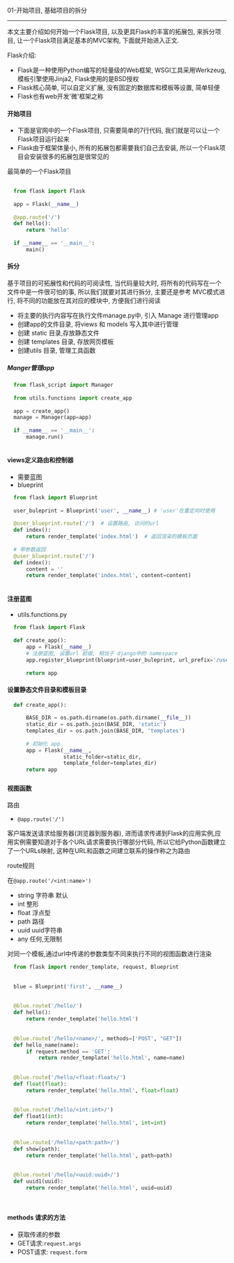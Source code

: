 01-开始项目, 基础项目的拆分

---



 本文主要介绍如何开始一个Flask项目, 以及更具Flask的丰富的拓展包, 来拆分项目, 让一个Flask项目满足基本的MVC架构, 下面就开始进入正文.

Flask介绍:

- Flask是一种使用Python编写的轻量级的Web框架, WSGI工具采用Werkzeug,模板引擎使用Jinja2, Flask使用的是BSD授权
- Flask核心简单, 可以自定义扩展, 没有固定的数据库和模板等设置, 简单轻便
- Flask也有web开发'微'框架之称

#### 开始项目

- 下面是官网中的一个Flask项目, 只需要简单的7行代码, 我们就是可以让一个Flask项目运行起来
- Flask由于框架体量小, 所有的拓展包都需要我们自己去安装, 所以一个Flask项目会安装很多的拓展包是很常见的

最简单的一个Flask项目

```python
  
  from flask import Flask
  
  app = Flask(__name__)
  
  @app.route('/')
  def hello():
      return 'hello'
  
  if __name__ == '__main__':
      main()
```

#### 拆分

基于项目的可拓展性和代码的可阅读性, 当代码量较大时, 将所有的代码写在一个文件中是一件很可怕的事, 所以我们就要对其进行拆分, 主要还是参考 MVC模式进行, 将不同的功能放在其对应的模块中, 方便我们进行阅读

- 将主要的执行内容写在执行文件manage.py中, 引入 Manage 进行管理app
- 创建app的文件目录, 将views 和 models 写入其中进行管理
- 创建 static 目录,存放静态文件
- 创建 templates 目录, 存放网页模板
- 创建utils 目录, 管理工具函数

##### Manger管理app

```python
  from flask_script import Manager
  
  from utils.functions import create_app
  
  app = create_app()
  manage = Manager(app=app)
  
  if __name__ == '__main__':
      manage.run()
  
```

#### views定义路由和控制器

- 需要蓝图
- blueprint

```python
  from flask import Blueprint
  
  user_buleprint = Blueprint('user', __name__) # 'user'在重定向时使用
  
  @user_blueprint.route('/')  # 设置路由, 访问的url
  def index():
      return render_template('index.html')  # 返回渲染的模板页面
  
  # 带参数返回
  @user_blueprint.route('/')
  def index():
      content = ''
      return render_template('index.html', content=content)
  
```

#### 注册蓝图

- utils.functions.py

```python
  from flask import Flask
  
  def create_app():
      app = Flask(__name__)
      # 注册蓝图, 设置url 前缀, 相当于 django中的 namespace
      app.register_blueprint(blueprint=user_buleprint, url_prefix='/user')
      
      return app
```

#### 设置静态文件目录和模板目录

```python
  def create_app():
  
      BASE_DIR = os.path.dirname(os.path.dirname(__file__))
      static_dir = os.path.join(BASE_DIR, 'static')
      templates_dir = os.path.join(BASE_DIR, 'templates')
  
      # 初始化 app
      app = Flask(__name__,
                  static_folder=static_dir,
                  template_folder=templates_dir)
      return app
```

#####  

#### 视图函数

路由

- `@app.route('/')`

客户端发送请求给服务器(浏览器到服务器), 进而请求传递到Flask的应用实例,应用实例需要知道对于各个URL请求需要执行哪部分代码, 所以它给Python函数建立了一个URLs映射, 这种在URL和函数之间建立联系的操作称之为路由

route规则

在`@app.route('/<int:name>')`

- string 字符串  默认
- int 整形
- float 浮点型
- path 路径
- uuid uuid字符串
- any 任何,无限制

对同一个模板,通过url中传递的参数类型不同来执行不同的视图函数进行渲染

```python
  from flask import render_template, request, Blueprint
  
  
  blue = Blueprint('first', __name__)
  
  
  @blue.route('/hello/')
  def hello():
      return render_template('hello.html')
  
  
  @blue.route('/hello/<name>/', methods=['POST', "GET"])
  def hello_name(name):
      if request.method == 'GET':
          return render_template('hello.html', name=name)
  
  
  @blue.route('/hello/<float:float>/')
  def float(float):
      return render_template('hello.html', float=float)
  
  
  @blue.route('/hello/<int:int>/')
  def float1(int):
      return render_template('hello.html', int=int)
  
  
  @blue.route('/hello/<path:path>/')
  def show(path):
      return render_template('hello.html', path=path)
  
  
  @blue.route('/hello/<uuid:uuid>/')
  def uuid1(uuid):
      return render_template('hello.html', uuid=uuid)
  
  
```

#### methods 请求的方法

- 获取传递的参数
- GET请求:`request.args`
- POST请求: `request.form`

